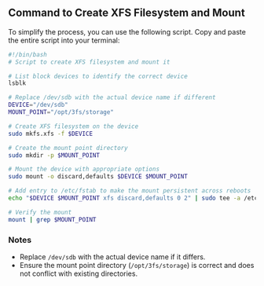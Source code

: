 ## Command to Create XFS Filesystem and Mount

To simplify the process, you can use the following script. Copy and paste the entire script into your terminal:

```bash
#!/bin/bash
# Script to create XFS filesystem and mount it

# List block devices to identify the correct device
lsblk

# Replace /dev/sdb with the actual device name if different
DEVICE="/dev/sdb"
MOUNT_POINT="/opt/3fs/storage"

# Create XFS filesystem on the device
sudo mkfs.xfs -f $DEVICE

# Create the mount point directory
sudo mkdir -p $MOUNT_POINT

# Mount the device with appropriate options
sudo mount -o discard,defaults $DEVICE $MOUNT_POINT

# Add entry to /etc/fstab to make the mount persistent across reboots
echo "$DEVICE $MOUNT_POINT xfs discard,defaults 0 2" | sudo tee -a /etc/fstab

# Verify the mount
mount | grep $MOUNT_POINT
```

### Notes
- Replace `/dev/sdb` with the actual device name if it differs.
- Ensure the mount point directory (`/opt/3fs/storage`) is correct and does not conflict with existing directories.